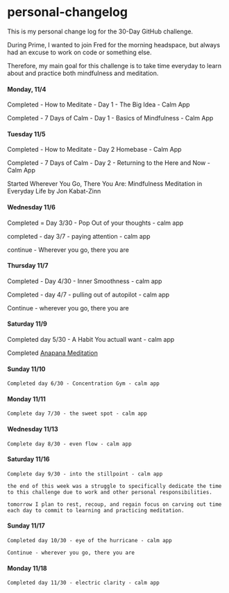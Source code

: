 # personal-changelog
This is my personal change log for the 30-Day GitHub challenge. 

During Prime, I wanted to join Fred for the morning headspace, but always had an excuse to work on code or something else.

Therefore, my main goal for this challenge is to take time everyday to learn about and practice both mindfulness and meditation. 

#### Monday, 11/4

  Completed - How to Meditate - Day 1 - The Big Idea - Calm App

  Completed - 7 Days of Calm - Day 1 - Basics of Mindfulness - Calm App

#### Tuesday 11/5

  Completed - How to Meditate - Day 2 Homebase - Calm App

  Completed - 7 Days of Calm - Day 2 - Returning to the Here and Now - Calm App

  Started Wherever You Go, There You Are: Mindfulness Meditation in Everyday Life by Jon Kabat-Zinn

#### Wednesday 11/6

  Completed = Day 3/30 - Pop Out of your thoughts - calm app

  completed - day 3/7 - paying attention - calm app

  continue - Wherever you go, there you are 

#### Thursday 11/7
  
  Completed - Day 4/30 - Inner Smoothness - calm app

  Completed - day 4/7 - pulling out of autopilot - calm app

  Continue - wherever you go, there you are

#### Saturday 11/9

  Completed day 5/30 - A Habit You actuall want - calm app

  Completed [Anapana Meditation](https://www.youtube.com/watch?v=OfcL61kVIwg)

#### Sunday 11/10

    Completed day 6/30 - Concentration Gym - calm app

#### Monday 11/11

    Complete day 7/30 - the sweet spot - calm app

#### Wednesday 11/13

    Complete day 8/30 - even flow - calm app

#### Saturday 11/16

    Complete day 9/30 - into the stillpoint - calm app

    the end of this week was a struggle to specifically dedicate the time to this challenge due to work and other personal responsibilities. 

    tomorrow I plan to rest, recoup, and regain focus on carving out time each day to commit to learning and practicing meditation. 

#### Sunday 11/17

    Completed day 10/30 - eye of the hurricane - calm app

    Continue - wherever you go, there you are

#### Monday 11/18

    Completed day 11/30 - electric clarity - calm app
